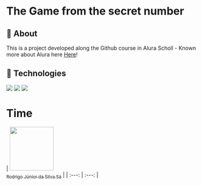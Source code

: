 <h1>The Game from the secret number</h1>

<h2>🔖 About</h2>
<p>This is a project developed along the Github course in Alura Scholl - Known more about Alura here <a href="https://www.alura.com.br/formacao-carreira-tester-qa">Here</a>!</p>

## 🚀 Technologies
<div>
  <img src="https://img.shields.io/badge/HTML-239120?style=for-the-badge&logo=html5&logoColor=white">
  <img src="https://img.shields.io/badge/CSS-239120?&style=for-the-badge&logo=css3&logoColor=white">
  <img src="https://img.shields.io/badge/JavaScript-F7DF1E?style=for-the-badge&logo=javascript&logoColor=black">
</div>

# Time

| [<img loading="lazy" src="https://avatars.githubusercontent.com/u/33001620?v=4" width=115><br><sub>Rodrigo Júnior da Silva Sá</sub>](https://github.com/RodrigoHeirbhor) |
| :---: | :---: |